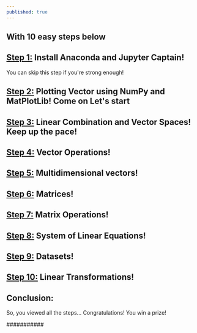 ```yaml
---
published: true
---
```

## With 10 easy steps below

## [Step 1:](https://zofserif.github.io/Step-1/) Install Anaconda and Jupyter Captain!
You can skip this step if you're strong enough!


## [Step 2:](https://zofserif.github.io/Step-2/) Plotting Vector using NumPy and MatPlotLib! Come on Let's start


## [Step 3:](https://zofserif.github.io/Step-3/) Linear Combination and Vector Spaces! Keep up the pace!

## [Step 4:](https://zofserif.github.io/Step-4/) Vector Operations! 

## [Step 5:](https://zofserif.github.io/Step-5/) Multidimensional vectors!

## [Step 6:](https://zofserif.github.io/Step-6/) Matrices!

## [Step 7:](https://zofserif.github.io/Step-7/) Matrix Operations!

## [Step 8:](https://zofserif.github.io/Step-8/) System of Linear Equations!

## [Step 9:](https://zofserif.github.io/Step-9/) Datasets!

## [Step 10:](https://zofserif.github.io/Step-10/) Linear Transformations!


## Conclusion:

So, you viewed all the steps... Congratulations! You win a prize!






########### 
